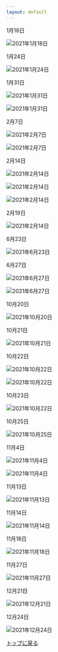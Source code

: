 ```yaml
---
layout: default
---
```


1月18日

![2021年1月18日](./assets/images/210117_00001.png)

1月24日

![2021年1月24日](./assets/images/210124_00002.png)

1月31日

![2021年1月31日](./assets/images/210131_00001.png)

![2021年1月31日](./assets/images/210131_00002.png)

2月7日

![2021年2月7日](./assets/images/210207_00001.png)

![2021年2月7日](./assets/images/210207_00002.png)

2月14日

![2021年2月14日](./assets/images/210214_00001.png)

![2021年2月14日](./assets/images/210214_00002.png)

![2021年2月14日](./assets/images/210214_00003.png)

2月19日

![2021年2月14日](./assets/images/210219_00001.png)

6月23日

![2021年6月23日](./assets/images/210623_00002.png)

6月27日

![2021年6月27日](./assets/images/210121_00016.png)

![2021年6月27日](./assets/images/210121_00017.png)

10月20日

![2021年10月20日](./assets/images/211020_00017.png)

10月21日

![2021年10月21日](./assets/images/211021_00013.png)

10月22日

![2021年10月22日](./assets/images/211022_00002.png)

![2021年10月22日](./assets/images/211022_00009.png)

10月23日

![2021年10月22日](./assets/images/211023_00011.png)

10月25日

![2021年10月25日](./assets/images/211025_00006.png)

11月4日

![2021年11月4日](./assets/images/211101_00006.png)

![2021年11月4日](./assets/images/211104_00005.png)

11月13日

![2021年11月13日](./assets/images/211106_00005.png)

11月14日

![2021年11月14日](./assets/images/211114_00005.png)

11月18日

![2021年11月18日](./assets/images/211024_00036.png)

11月27日

![2021年11月27日](./assets/images/211124_00002.png)

12月21日

![2021年12月21日](./assets/images/211219_00006.png)

12月24日

![2021年12月24日](./assets/images/211219_00008.png)

[トップに戻る](./)
